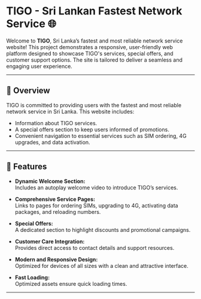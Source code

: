 # TIGO - Sri Lankan Fastest Network Service 🌐

Welcome to **TIGO**, Sri Lanka’s fastest and most reliable network service website! This project demonstrates a responsive, user-friendly web platform designed to showcase TIGO's services, special offers, and customer support options. The site is tailored to deliver a seamless and engaging user experience.

---

## 📌 Overview

TIGO is committed to providing users with the fastest and most reliable network service in Sri Lanka. This website includes:
- Information about TIGO services.
- A special offers section to keep users informed of promotions.
- Convenient navigation to essential services such as SIM ordering, 4G upgrades, and data activation.

---

## 🚀 Features

- **Dynamic Welcome Section:**  
  Includes an autoplay welcome video to introduce TIGO’s services.
  
- **Comprehensive Service Pages:**  
  Links to pages for ordering SIMs, upgrading to 4G, activating data packages, and reloading numbers.

- **Special Offers:**  
  A dedicated section to highlight discounts and promotional campaigns.

- **Customer Care Integration:**  
  Provides direct access to contact details and support resources.

- **Modern and Responsive Design:**  
  Optimized for devices of all sizes with a clean and attractive interface.

- **Fast Loading:**  
  Optimized assets ensure quick loading times.

---
